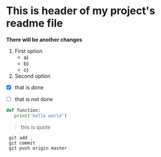# This is header of my project's readme file

**There will be another changes**


1. First option
   - a)
   - b)
   * c)
2. Second option
- [x] that is done
- [ ] that is not done


```python
def function:
   print('hello world')
```

> this is quote


```
 git add .
 git commit
 git push origin master

```
